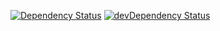 [![Dependency Status](https://david-dm.org/dragonprojects/info-command.svg)](https://david-dm.org/dragonprojects/info-command)
[![devDependency Status](https://david-dm.org/dragonprojects/info-command/dev-status.svg)](https://david-dm.org/dragonprojects/info-command#info=devDependencies)
